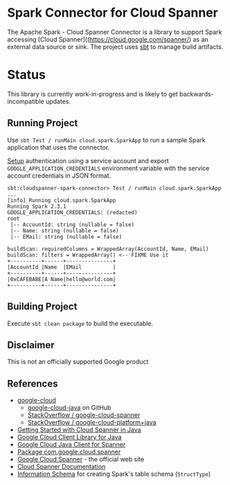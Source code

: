 # Spark Connector for Cloud Spanner

The Apache Spark - Cloud Spanner Connector is a library to support Spark accessing
[Cloud Spanner]((https://cloud.google.com/spanner/) as an external data source or sink.
The project uses [sbt](https://www.scala-sbt.org/) to manage build artifacts.

# Status
This library is currently work-in-progress and is likely to get backwards-incompatible updates.

## Running Project

Use `sbt Test / runMain cloud.spark.SparkApp` to run a sample Spark application that uses the connector.

[Setup](https://cloud.google.com/docs/authentication/getting-started) authentication using a service account
and export `GOOGLE_APPLICATION_CREDENTIALS` environment variable with the service account credentials in JSON format.

```
sbt:cloudspanner-spark-connector> Test / runMain cloud.spark.SparkApp
...
[info] Running cloud.spark.SparkApp
Running Spark 2.3.1
GOOGLE_APPLICATION_CREDENTIALS: (redacted)
root
 |-- AccountId: string (nullable = false)
 |-- Name: string (nullable = false)
 |-- EMail: string (nullable = false)

buildScan: requiredColumns = WrappedArray(AccountId, Name, EMail)
buildScan: filters = WrappedArray() <-- FIXME Use it
+----------+------+---------------+
|AccountId |Name  |EMail          |
+----------+------+---------------+
|0xCAFEBABE|A Name|hello@world.com|
+----------+------+---------------+
```

## Building Project

Execute `sbt clean package` to build the executable.

## Disclaimer

This is not an officially supported Google product

## References

* [google-cloud](https://googlecloudplatform.github.io/google-cloud-java/google-cloud-clients/index.html)
    * [google-cloud-java](https://github.com/GoogleCloudPlatform/google-cloud-java/) on GitHub
    * [StackOverflow / google-cloud-spanner](https://stackoverflow.com/questions/tagged/google-cloud-spanner)
    * [StackOverflow / google-cloud-platform+java](https://stackoverflow.com/questions/tagged/google-cloud-platform+java)
* [Getting Started with Cloud Spanner in Java](https://cloud.google.com/spanner/docs/getting-started/java/)
* [Google Cloud Client Library for Java](https://github.com/GoogleCloudPlatform/google-cloud-java)
* [Google Cloud Java Client for Spanner](https://github.com/GoogleCloudPlatform/google-cloud-java/tree/master/google-cloud-clients/google-cloud-spanner)
* [Package com.google.cloud.spanner](https://googlecloudplatform.github.io/google-cloud-java/google-cloud-clients/apidocs/index.html?com/google/cloud/spanner/package-summary.html) 
* [Google Cloud Spanner](https://cloud.google.com/spanner/) - the official web site
* [Cloud Spanner Documentation](https://cloud.google.com/spanner/docs/)
* [Information Schema](https://cloud.google.com/spanner/docs/information-schema) for creating Spark's table schema (`StructType`)
